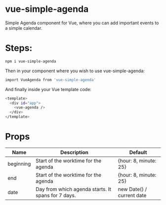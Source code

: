 # vue-simple-agenda
Simple Agenda component for Vue, where you can add important events to a simple calendar.

# Steps:
```sh
npm i vue-simple-agenda
```
Then in your component where you wish to use vue-simple-agenda:
```sh
import VueAgenda from 'vue-simple-agenda'
```
And finally inside your Vue template code:
```sh
<template>
  <div id="app">
    <vue-agenda />
  </div>
</template>
```

# Props
| Name | Description | Default |
| ------ | ------ | ------ |
| beginning | Start of the worktime for the agenda | {hour: 8, minute: 25} |
| end | Start of the worktime for the agenda | {hour: 8, minute: 25} |
| date | Day from which agenda starts. It spans for 7 days. | new Date() / current date |

